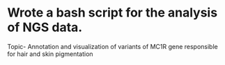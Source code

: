# Wrote a bash script for the analysis of NGS data. 
Topic- Annotation and visualization of variants of MC1R gene responsible for hair and skin pigmentation
